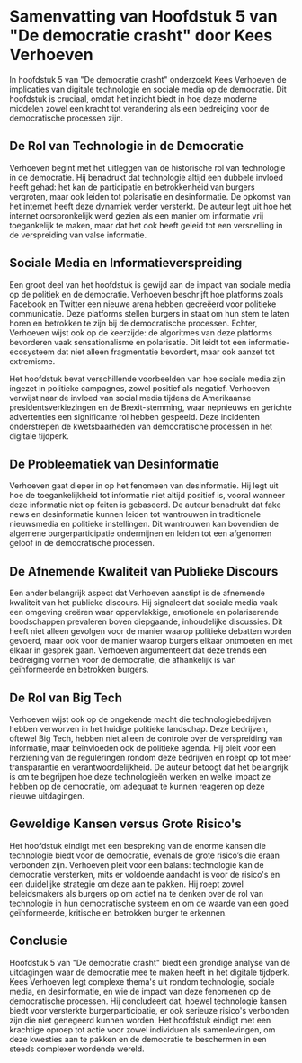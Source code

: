 # Samenvatting van Hoofdstuk 5 van "De democratie crasht" door Kees Verhoeven

In hoofdstuk 5 van "De democratie crasht" onderzoekt Kees Verhoeven de implicaties van digitale technologie en sociale media op de democratie. Dit hoofdstuk is cruciaal, omdat het inzicht biedt in hoe deze moderne middelen zowel een kracht tot verandering als een bedreiging voor de democratische processen zijn.

## De Rol van Technologie in de Democratie

Verhoeven begint met het uitleggen van de historische rol van technologie in de democratie. Hij benadrukt dat technologie altijd een dubbele invloed heeft gehad: het kan de participatie en betrokkenheid van burgers vergroten, maar ook leiden tot polarisatie en desinformatie. De opkomst van het internet heeft deze dynamiek verder versterkt. De auteur legt uit hoe het internet oorspronkelijk werd gezien als een manier om informatie vrij toegankelijk te maken, maar dat het ook heeft geleid tot een versnelling in de verspreiding van valse informatie.

## Sociale Media en Informatieverspreiding

Een groot deel van het hoofdstuk is gewijd aan de impact van sociale media op de politiek en de democratie. Verhoeven beschrijft hoe platforms zoals Facebook en Twitter een nieuwe arena hebben gecreëerd voor politieke communicatie. Deze platforms stellen burgers in staat om hun stem te laten horen en betrokken te zijn bij de democratische processen. Echter, Verhoeven wijst ook op de keerzijde: de algoritmes van deze platforms bevorderen vaak sensationalisme en polarisatie. Dit leidt tot een informatie-ecosysteem dat niet alleen fragmentatie bevordert, maar ook aanzet tot extremisme.

Het hoofdstuk bevat verschillende voorbeelden van hoe sociale media zijn ingezet in politieke campagnes, zowel positief als negatief. Verhoeven verwijst naar de invloed van social media tijdens de Amerikaanse presidentsverkiezingen en de Brexit-stemming, waar nepnieuws en gerichte advertenties een significante rol hebben gespeeld. Deze incidenten onderstrepen de kwetsbaarheden van democratische processen in het digitale tijdperk.

## De Probleematiek van Desinformatie

Verhoeven gaat dieper in op het fenomeen van desinformatie. Hij legt uit hoe de toegankelijkheid tot informatie niet altijd positief is, vooral wanneer deze informatie niet op feiten is gebaseerd. De auteur benadrukt dat fake news en desinformatie kunnen leiden tot wantrouwen in traditionele nieuwsmedia en politieke instellingen. Dit wantrouwen kan bovendien de algemene burgerparticipatie ondermijnen en leiden tot een afgenomen geloof in de democratische processen.

## De Afnemende Kwaliteit van Publieke Discours

Een ander belangrijk aspect dat Verhoeven aanstipt is de afnemende kwaliteit van het publieke discours. Hij signaleert dat sociale media vaak een omgeving creëren waar oppervlakkige, emotionele en polariserende boodschappen prevaleren boven diepgaande, inhoudelijke discussies. Dit heeft niet alleen gevolgen voor de manier waarop politieke debatten worden gevoerd, maar ook voor de manier waarop burgers elkaar ontmoeten en met elkaar in gesprek gaan. Verhoeven argumenteert dat deze trends een bedreiging vormen voor de democratie, die afhankelijk is van geïnformeerde en betrokken burgers.

## De Rol van Big Tech

Verhoeven wijst ook op de ongekende macht die technologiebedrijven hebben verworven in het huidige politieke landschap. Deze bedrijven, oftewel Big Tech, hebben niet alleen de controle over de verspreiding van informatie, maar beïnvloeden ook de politieke agenda. Hij pleit voor een herziening van de reguleringen rondom deze bedrijven en roept op tot meer transparantie en verantwoordelijkheid. De auteur betoogt dat het belangrijk is om te begrijpen hoe deze technologieën werken en welke impact ze hebben op de democratie, om adequaat te kunnen reageren op deze nieuwe uitdagingen.

## Geweldige Kansen versus Grote Risico's

Het hoofdstuk eindigt met een bespreking van de enorme kansen die technologie biedt voor de democratie, evenals de grote risico’s die eraan verbonden zijn. Verhoeven pleit voor een balans: technologie kan de democratie versterken, mits er voldoende aandacht is voor de risico's en een duidelijke strategie om deze aan te pakken. Hij roept zowel beleidsmakers als burgers op om actief na te denken over de rol van technologie in hun democratische systeem en om de waarde van een goed geïnformeerde, kritische en betrokken burger te erkennen.

## Conclusie

Hoofdstuk 5 van "De democratie crasht" biedt een grondige analyse van de uitdagingen waar de democratie mee te maken heeft in het digitale tijdperk. Kees Verhoeven legt complexe thema's uit rondom technologie, sociale media, en desinformatie, en wie de impact van deze fenomenen op de democratische processen. Hij concludeert dat, hoewel technologie kansen biedt voor versterkte burgerparticipatie, er ook serieuze risico's verbonden zijn die niet genegeerd kunnen worden. Het hoofdstuk eindigt met een krachtige oproep tot actie voor zowel individuen als samenlevingen, om deze kwesties aan te pakken en de democratie te beschermen in een steeds complexer wordende wereld.